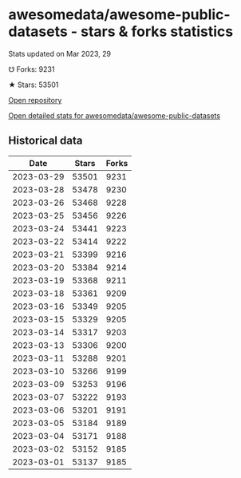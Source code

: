 # awesomedata/awesome-public-datasets - stars & forks statistics

Stats updated on Mar 2023, 29

☋ Forks: 9231

★ Stars: 53501

[Open repository](https://github.com/awesomedata/awesome-public-datasets)

[Open detailed stats for awesomedata/awesome-public-datasets](https://reviewgithub.com/rep/awesomedata/awesome-public-datasets)

## Historical data
| Date | Stars | Forks |
|------|-------|-------|
| 2023-03-29 | 53501 | 9231 | 
| 2023-03-28 | 53478 | 9230 | 
| 2023-03-26 | 53468 | 9228 | 
| 2023-03-25 | 53456 | 9226 | 
| 2023-03-24 | 53441 | 9223 | 
| 2023-03-22 | 53414 | 9222 | 
| 2023-03-21 | 53399 | 9216 | 
| 2023-03-20 | 53384 | 9214 | 
| 2023-03-19 | 53368 | 9211 | 
| 2023-03-18 | 53361 | 9209 | 
| 2023-03-16 | 53349 | 9205 | 
| 2023-03-15 | 53329 | 9205 | 
| 2023-03-14 | 53317 | 9203 | 
| 2023-03-13 | 53306 | 9200 | 
| 2023-03-11 | 53288 | 9201 | 
| 2023-03-10 | 53266 | 9199 | 
| 2023-03-09 | 53253 | 9196 | 
| 2023-03-07 | 53222 | 9193 | 
| 2023-03-06 | 53201 | 9191 | 
| 2023-03-05 | 53184 | 9189 | 
| 2023-03-04 | 53171 | 9188 | 
| 2023-03-02 | 53152 | 9185 | 
| 2023-03-01 | 53137 | 9185 | 

